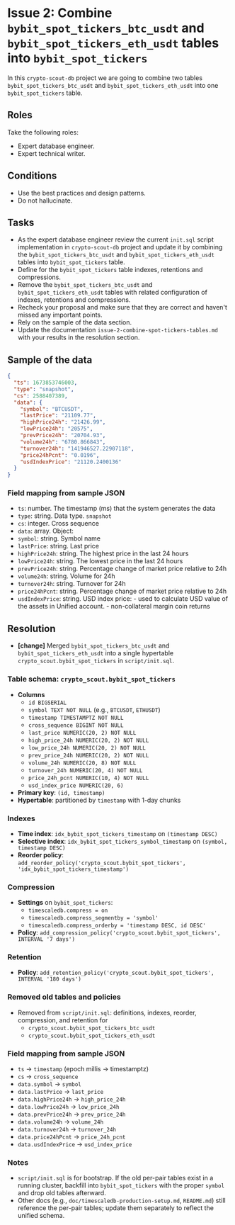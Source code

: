 # Issue 2: Combine `bybit_spot_tickers_btc_usdt` and `bybit_spot_tickers_eth_usdt` tables into `bybit_spot_tickers`

In this `crypto-scout-db` project we are going to combine two tables `bybit_spot_tickers_btc_usdt` and
`bybit_spot_tickers_eth_usdt` into one `bybit_spot_tickers` table.

## Roles

Take the following roles:

- Expert database engineer.
- Expert technical writer.

## Conditions

- Use the best practices and design patterns.
- Do not hallucinate.

## Tasks

- As the expert database engineer review the current `init.sql` script implementation in `crypto-scout-db` project and
  update it by combining the `bybit_spot_tickers_btc_usdt` and `bybit_spot_tickers_eth_usdt` tables into
  `bybit_spot_tickers` table.
- Define for the `bybit_spot_tickers` table indexes, retentions and compressions.
- Remove the `bybit_spot_tickers_btc_usdt` and `bybit_spot_tickers_eth_usdt` tables with related configuration of
  indexes, retentions and compressions.
- Recheck your proposal and make sure that they are correct and haven't missed any important points.
- Rely on the sample of the data section.
- Update the documentation `issue-2-combine-spot-tickers-tables.md` with your results in the resolution section.

## Sample of the data

```json
{
  "ts": 1673853746003,
  "type": "snapshot",
  "cs": 2588407389,
  "data": {
    "symbol": "BTCUSDT",
    "lastPrice": "21109.77",
    "highPrice24h": "21426.99",
    "lowPrice24h": "20575",
    "prevPrice24h": "20704.93",
    "volume24h": "6780.866843",
    "turnover24h": "141946527.22907118",
    "price24hPcnt": "0.0196",
    "usdIndexPrice": "21120.2400136"
  }
}
```

### Field mapping from sample JSON

- `ts`: number. The timestamp (ms) that the system generates the data
- `type`: string. Data type. `snapshot`
- `cs`: integer. Cross sequence
- `data`: array. Object:
- `symbol`: string. Symbol name
- `lastPrice`: string. Last price
- `highPrice24h`: string. The highest price in the last 24 hours
- `lowPrice24h`: string. The lowest price in the last 24 hours
- `prevPrice24h`: string. Percentage change of market price relative to 24h
- `volume24h`: string. Volume for 24h
- `turnover24h`: string. Turnover for 24h
- `price24hPcnt`: string. Percentage change of market price relative to 24h
- `usdIndexPrice`: string. USD index price: - used to calculate USD value of the assets in Unified account. - non-collateral margin coin returns

## Resolution

- **[change]** Merged `bybit_spot_tickers_btc_usdt` and `bybit_spot_tickers_eth_usdt` into a single hypertable
  `crypto_scout.bybit_spot_tickers` in `script/init.sql`.

### Table schema: `crypto_scout.bybit_spot_tickers`

- **Columns**
    - `id BIGSERIAL`
    - `symbol TEXT NOT NULL` (e.g., `BTCUSDT`, `ETHUSDT`)
    - `timestamp TIMESTAMPTZ NOT NULL`
    - `cross_sequence BIGINT NOT NULL`
    - `last_price NUMERIC(20, 2) NOT NULL`
    - `high_price_24h NUMERIC(20, 2) NOT NULL`
    - `low_price_24h NUMERIC(20, 2) NOT NULL`
    - `prev_price_24h NUMERIC(20, 2) NOT NULL`
    - `volume_24h NUMERIC(20, 8) NOT NULL`
    - `turnover_24h NUMERIC(20, 4) NOT NULL`
    - `price_24h_pcnt NUMERIC(10, 4) NOT NULL`
    - `usd_index_price NUMERIC(20, 6)`
- **Primary key**: `(id, timestamp)`
- **Hypertable**: partitioned by `timestamp` with 1-day chunks

### Indexes

- **Time index**: `idx_bybit_spot_tickers_timestamp` on `(timestamp DESC)`
- **Selective index**: `idx_bybit_spot_tickers_symbol_timestamp` on `(symbol, timestamp DESC)`
- **Reorder policy**: `add_reorder_policy('crypto_scout.bybit_spot_tickers', 'idx_bybit_spot_tickers_timestamp')`

### Compression

- **Settings** on `bybit_spot_tickers`:
    - `timescaledb.compress = on`
    - `timescaledb.compress_segmentby = 'symbol'`
    - `timescaledb.compress_orderby = 'timestamp DESC, id DESC'`
- **Policy**: `add_compression_policy('crypto_scout.bybit_spot_tickers', INTERVAL '7 days')`

### Retention

- **Policy**: `add_retention_policy('crypto_scout.bybit_spot_tickers', INTERVAL '180 days')`

### Removed old tables and policies

- Removed from `script/init.sql`: definitions, indexes, reorder, compression, and retention for
    - `crypto_scout.bybit_spot_tickers_btc_usdt`
    - `crypto_scout.bybit_spot_tickers_eth_usdt`

### Field mapping from sample JSON

- `ts` → `timestamp` (epoch millis → timestamptz)
- `cs` → `cross_sequence`
- `data.symbol` → `symbol`
- `data.lastPrice` → `last_price`
- `data.highPrice24h` → `high_price_24h`
- `data.lowPrice24h` → `low_price_24h`
- `data.prevPrice24h` → `prev_price_24h`
- `data.volume24h` → `volume_24h`
- `data.turnover24h` → `turnover_24h`
- `data.price24hPcnt` → `price_24h_pcnt`
- `data.usdIndexPrice` → `usd_index_price`

### Notes

- `script/init.sql` is for bootstrap. If the old per-pair tables exist in a running cluster, backfill into
  `bybit_spot_tickers` with the proper `symbol` and drop old tables afterward.
- Other docs (e.g., `doc/timescaledb-production-setup.md`, `README.md`) still reference the per-pair tables; update them
  separately to reflect the unified schema.
